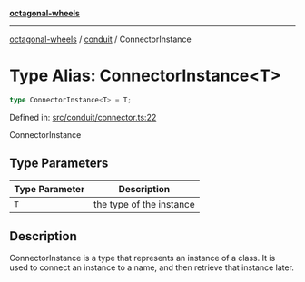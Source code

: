 [**octagonal-wheels**](../../../../README.md)

***

[octagonal-wheels](../../../../globals.md) / [conduit](../README.md) / ConnectorInstance

# Type Alias: ConnectorInstance\<T\>

```ts
type ConnectorInstance<T> = T;
```

Defined in: [src/conduit/connector.ts:22](https://github.com/vrtmrz/octagonal-wheels/blob/main/src/conduit/connector.ts#L22)

ConnectorInstance

## Type Parameters

| Type Parameter | Description |
| ------ | ------ |
| `T` | the type of the instance |

## Description

ConnectorInstance is a type that represents an instance of a class.
It is used to connect an instance to a name, and then retrieve that instance later.
